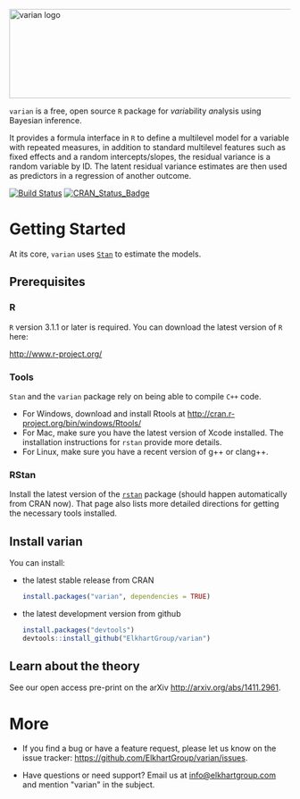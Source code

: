 <img src="http://elkhartgroup.com/images/varian_logo.png"
	 alt="varian logo"
	 style = "width: 650px; height: 160px;"/>

`varian` is a free, open source `R` package for *vari*ability
*an*alysis using Bayesian inference.

It provides a formula interface in `R` to define a multilevel model
for a variable with repeated measures, in addition to standard
multilevel features such as fixed effects and a random
intercepts/slopes, the residual variance is a random variable by
ID.  The latent residual variance estimates are then used as
predictors in a regression of another outcome.

[![Build Status](https://travis-ci.org/ElkhartGroup/varian.svg?branch=master)](https://travis-ci.org/ElkhartGroup/varian)
[![CRAN_Status_Badge](http://www.r-pkg.org/badges/version/varian)](http://cran.r-project.org/package=varian)

# Getting Started

At its core, `varian` uses [`Stan`](http://mc-stan.org) to estimate the
models.

## Prerequisites

### R

`R` version 3.1.1 or later is required.  You can download the latest
version of `R` here:

<http://www.r-project.org/>

### Tools

`Stan` and the `varian` package rely on being able to compile `C++`
code.

* For Windows, download and install Rtools at
  <http://cran.r-project.org/bin/windows/Rtools/>
* For Mac, make sure you have the latest version of Xcode installed.
  The installation instructions for `rstan` provide more details.
* For Linux, make sure you have a recent version of g++ or clang++.

### RStan

Install the latest version of the
[`rstan`](https://github.com/stan-dev/rstan/wiki/RStan-Getting-Started)
package (should happen automatically from CRAN now). That page also
lists more detailed directions for getting the necessary tools
installed.

## Install varian

You can install:

* the latest stable release from CRAN

    ```R
    install.packages("varian", dependencies = TRUE)
    ```

* the latest development version from github


    ```R
    install.packages("devtools")
    devtools::install_github("ElkhartGroup/varian")
    ```

## Learn about the theory

See our open access pre-print on the arXiv <http://arxiv.org/abs/1411.2961>.


# More

* If you find a bug or have a feature request, please let us know on
  the issue tracker: <https://github.com/ElkhartGroup/varian/issues>.

* Have questions or need support?  Email us at info@elkhartgroup.com
  and mention "varian" in the subject.
